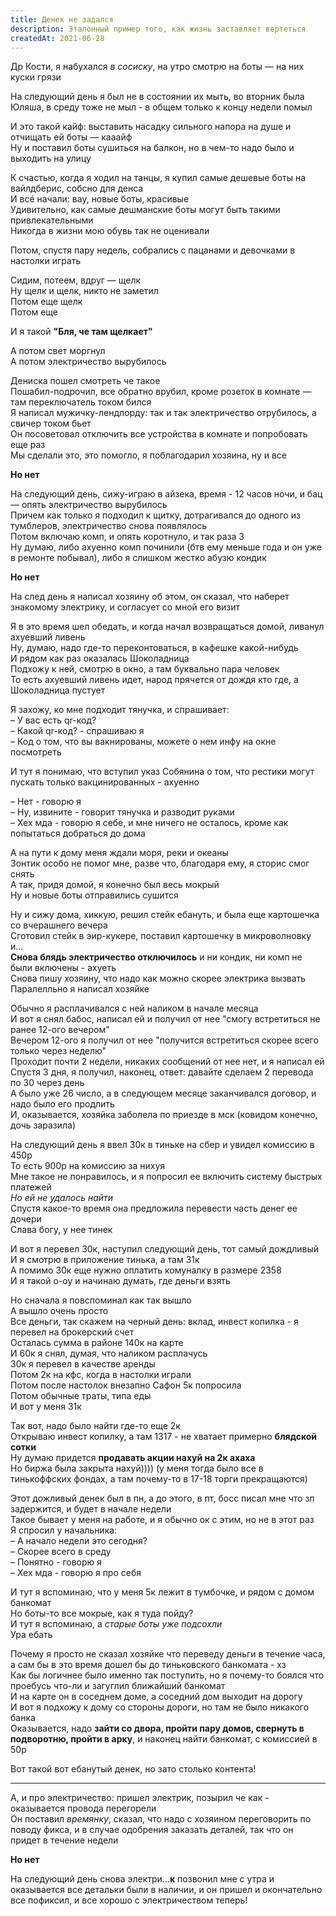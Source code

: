 ```yaml
---
title: Денек не задался
description: Эталонный пример того, как жизнь заставляет вертеться
createdAt: 2021-06-28
---
```



Др Кости, я набухался *в сосиску*, на утро смотрю на боты — на них куски грязи

<img-swiper>
  <img-block src="/images/cool-story/bad-day/dirty-boots.jpg" alt="Грязненькие боты" ></img-block>
</img-swiper>

На следующий день я был не в состоянии их мыть, во вторник была Юляша, в среду тоже не мыл - в общем только к концу недели помыл


И это такой кайф: выставить насадку сильного напора на душе и отчищать ей боты — кааайф<br>
Ну и поставил боты сушиться на балкон, но в чем-то надо было и выходить на улицу

К счастью, когда я ходил на танцы, я купил самые дешевые боты на вайлдберис, собсно для денса<br>
И всé начали: вау, новые боты, красивые<br>
Удивительно, как самые дешманские боты могут быть такими привлекательными<br>
Никогда в жизни мою обувь так не оценивали<br>

<img-swiper>
  <img-block src="/images/cool-story/bad-day/new-boots.jpg" alt="Новенькие боты" ></img-block>
</img-swiper>

Потом, спустя пару недель, собрались с пацанами и девочками в настолки играть 

Сидим, потеем, вдруг — щелк<br>
Ну щелк и щелк, никто не заметил<br>
Потом еще щелк<br>
Потом еще<br>

И я такой **"Бля, че там щелкает"**

А потом свет моргнул<br>
А потом электричество вырубилось<br>

Дениска пошел смотреть че такое<br>
Пошабил-подрочил, все обратно врубил, кроме розеток в комнате — там переключатель током бился<br>
Я написал мужичку-лендлорду: так и так электричество отрубилось, а свичер током бьет<br>
Он посоветовал отключить все устройства в комнате и попробовать еще раз<br>
Мы сделали это, это помогло, я поблагодарил хозяина, ну и все<br>

**Но нет**

На следующий день, сижу-играю в айзека, время - 12 часов ночи, и бац — опять электричество вырубилось<br>
Причем как только я подходил к щитку, дотрагивался до одного из тумблеров, электричество снова появлялось<br>
Потом включаю комп, и опять коротнуло, и так раза 3<br>
Ну думаю, либо ахуенно комп починили (бтв ему меньше года и он уже в ремонте побывал), либо я слишком жестко абузю кондик

**Но нет**

На след день я написал хозяину об этом, он сказал, что наберет знакомому электрику, и согласует со мной его визит

Я в это время шел обедать, и когда начал возвращаться домой, ливанул ахуевший ливень<br>
Ну, думаю, надо где-то переконтоваться, в кафешке какой-нибудь<br>
И рядом как раз оказалась Шоколадница<br>
Подхожу к ней, смотрю в окно, а там буквально пара человек<br>
То есть ахуевший ливень идет, народ прячется от дождя кто где, а Шоколадница пустует<br>

Я захожу, ко мне подходит тянучка, и спрашивает:<br>
– У вас есть qr-код?<br>
– Какой qr-код? - спрашиваю я<br>
– Код о том, что вы вакнированы, можете о нем инфу на окне посмотреть<br>

И тут я понимаю, что вступил указ Собянина о том, что рестики могут пускать только вакцинированных - ахуенно<br>

– Нет - говорю я<br>
– Ну, извините - говорит тянучка и разводит руками<br>
– Хех мда - говорю я себе, и мне ничего не осталось, кроме как попытаться добраться до дома<br>

А на пути к дому меня ждали моря, реки и океаны<br>
Зонтик особо не помог мне, разве что, благодаря ему, я сторис смог снять<br>
А так, придя домой, я конечно был весь мокрый<br> 
Ну и новые боты отправились сушится<br>

Ну и сижу дома, хиккую, решил стейк ебануть, и была еще картошечка со вчерашнего вечера<br>
Сготовил стейк в эир-кукере, поставил картошечку в микроволновку и...<br>
**Снова блядь электричество отключилось** и ни кондик, ни комп не были включены - ахуеть<br>
Снова пишу хозяину, что надо как можно скорее электрика вызвать<br>
Паралелльно я написал хозяйке<br>

Обычно я расплачивался с ней наликом в начале месяца<br>
И вот я снял бабос, написал ей и получил от нее "смогу встретиться не ранее 12-ого вечером"<br>
Вечером 12-ого я получил от нее "получится встретиться скорее всего только через неделю"<br>
Проходит почти 2 недели, никаких сообщений от нее нет, и я написал ей<br>
Спустя 3 дня, я получил, наконец, ответ: давайте сделаем 2 перевода по 30 через день<br>
А было уже 26 число, а в следующем месяце заканчивался договор, и надо было его продлить<br>
И, оказывается, хозяйка заболела по приезде в мск (ковидом конечно, дочь заразила)

На следующий день я ввел 30к в тиньке на сбер и увидел комиссию в 450р<br>
То есть 900р на комиссию за нихуя<br>
Мне такое не понравилось, и я попросил ее включить систему быстрых платежей<br>
*Но ей не удалось найти*<br> 
Спустя какое-то время она предложила перевести часть денег ее дочери<br>
Слава богу, у нее тинек<br>

И вот я перевел 30к, наступил следующий день, тот самый дождливый<br>
И я смотрю в приложение тинька, а там 31к<br>
А помимо 30к еще нужно оплатить комуналку в размере 2358<br>
И я такой о-оу и начинаю думать, где деньги взять<br>

Но сначала я повспоминал как так вышло<br>
А вышло очень просто<br>
Все деньги, так скажем на черный день: вклад, инвест копилка - я перевел на брокерский счет<br>
Осталась сумма в районе 140к на карте<br>
И 60к я снял, думая, что наликом расплачусь<br>
30к я перевел в качестве аренды<br>
Потом 2к на кфс, когда в настолки играли<br>
Потом после настолок внезапно Сафон 5к попросила<br> 
Потом обычные траты, типа еды<br>
И вот у меня 31к<br>

Так вот, надо было найти где-то еще 2к <br>
Открываю инвест копилку, а там 1317 - не хватает примерно **блядской сотки**<br>
Ну думаю придется **продавать акции нахуй на 2к ахаха**<br>
Но биржа была закрыта нахуй)))) (у меня тогда было все в тинькоффских фондах, а там почему-то в 17-18 торги прекращаются) <br>

Этот дожливый денек был в пн, а до этого, в пт, босс писал мне что зп задержится, и будет в начале недели<br>
Такое бывает у меня на работе, и я обычно ок с этим, но не в этот раз<br>
Я спросил у начальника:<br>
– А начало недели это сегодня?<br>
– Скорее всего в среду<br>
– Понятно - говорю я<br>
– Хех мда - говорю я про себя<br>

И тут я вспоминаю, что у меня 5к лежит в тумбочке, и рядом с домом банкомат<br>
Но боты-то все мокрые, как я туда пойду?<br>
И тут я вспоминаю, а *старые боты уже подсохли*<br>
Ура ебать<br>

Почему я просто не сказал хозяйке что переведу деньги в течение часа, а сам бы в это время дошел бы до тиньковского банкомата - хз<br>
Как бы логичнее было именно так поступить, но я почему-то боялся что проебусь что-ли и загуглил ближайший банкомат<br>
И на карте он в соседнем доме, а соседний дом выходит на дорогу<br>
И вот я подхожу к дому со стороны дороги, но там не было никакого банка<br>
Оказывается, надо **зайти со двора, пройти пару домов, свернуть в подворотню, пройти в арку**, и наконец найти банкомат, с комиссией в 50р<br>

Вот такой вот ебанутый денек, но зато столько контента!

---

А, и про электричество: пришел электрик, позырил че как - оказывается провода перегорели<br>
Он поставил *времянку*, сказал, что надо с хозяином переговорить по поводу фикса, и в случае одобрения заказать деталей, так что он придет в течение недели<br>

**Но нет**

На следующий день снова электри...**к** позвонил мне с утра и оказывается все детальки были в наличии, и он пришел и окончательно все пофиксил, и все хорошо с электричеством теперь!
